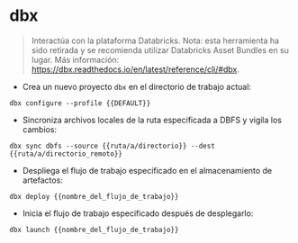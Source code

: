 # dbx

> Interactúa con la plataforma Databricks.
> Nota: esta herramienta ha sido retirada y se recomienda utilizar Databricks Asset Bundles en su lugar.
> Más información: <https://dbx.readthedocs.io/en/latest/reference/cli/#dbx>.

- Crea un nuevo proyecto `dbx` en el directorio de trabajo actual:

`dbx configure --profile {{DEFAULT}}`

- Sincroniza archivos locales de la ruta especificada a DBFS y vigila los cambios:

`dbx sync dbfs --source {{ruta/a/directorio}} --dest {{ruta/a/directorio_remoto}}`

- Despliega el flujo de trabajo especificado en el almacenamiento de artefactos:

`dbx deploy {{nombre_del_flujo_de_trabajo}}`

- Inicia el flujo de trabajo especificado después de desplegarlo:

`dbx launch {{nombre_del_flujo_de_trabajo}}`
